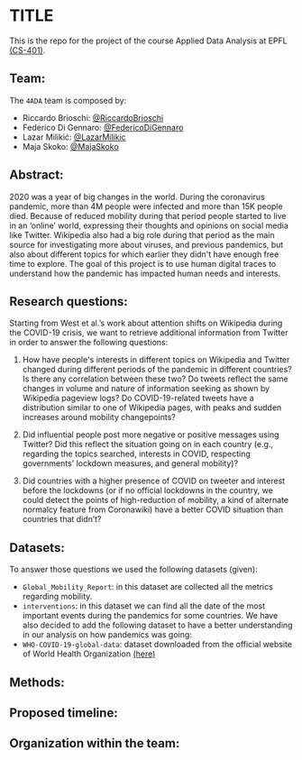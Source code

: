 # TITLE
This is the repo for the project of the course Applied Data Analysis at EPFL [(CS-401)](https://dlab.epfl.ch/teaching/fall2022/cs401/).

## Team:
The `4ADA` team is composed by:
- Riccardo Brioschi: [@RiccardoBrioschi](https://github.com/RiccardoBrioschi)  
- Federico Di Gennaro: [@FedericoDiGennaro](https://github.com/FedericoDiGennaro)  
- Lazar Milikić: [@LazarMilikic](https://github.com/Lemmy00) <br/>
- Maja Skoko: [@MajaSkoko](https://github.com/s-maja)

## Abstract: 
2020 was a year of big changes in the world. During the coronavirus pandemic, more than 4M people were infected and more than 15K people died. Because of reduced mobility during that period people started to live in an ‘online’ world, expressing their thoughts and opinions on social media like Twitter. Wikipedia also had a big role during that period as the main source for investigating more about viruses, and previous pandemics, but also about different topics for which earlier they didn't have enough free time to explore.
The goal of this project is to use human digital traces to understand how the pandemic has impacted human needs and interests.

## Research questions:
Starting from West et al.’s work about attention shifts on Wikipedia during the COVID-19 crisis, we want to retrieve additional information from Twitter in order to answer the following questions:

1) How have people's interests in different topics on Wikipedia and Twitter changed during different periods of the pandemic in different countries? Is there any correlation between these two? Do tweets reflect the same changes in volume and nature of information seeking as shown by Wikipedia pageview logs? Do COVID-19-related tweets have a distribution similar to one of Wikipedia pages, with peaks and sudden increases around mobility changepoints?

2) Did influential people post more negative or positive messages using Twitter? Did this reflect the situation going on in each country (e.g., regarding the topics searched, interests in COVID, respecting governments' lockdown measures, and general mobility)?

3) Did countries with a higher presence of COVID on tweeter and interest before the lockdowns (or if no official lockdowns in the country, we could detect the points of high-reduction of mobility, a kind of alternate normalcy feature from Coronawiki) have a better COVID situation than countries that didn’t?

## Datasets:
To answer those questions we used the following datasets (given):
- `Global_Mobility_Report`: in this dataset are collected all the metrics regarding mobility.
- `interventions`: in this dataset we can find all the date of the most important events during the pandemics for some countries.
We have also decided to add the following dataset to have a better understanding in our analysis on how pandemics was going:
- `WHO-COVID-19-global-data`: dataset downloaded from the official website of World Health Organization [(here)](https://covid19.who.int/data)

## Methods:

## Proposed timeline:

## Organization within the team:

